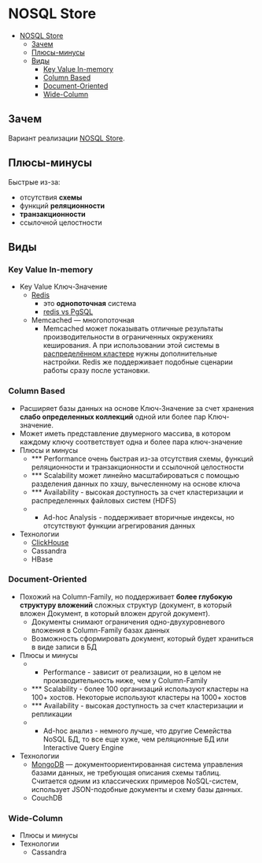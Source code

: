# NOSQL Store

- [NOSQL Store](#nosql-store)
  - [Зачем](#зачем)
  - [Плюсы-минусы](#плюсы-минусы)
  - [Виды](#виды)
    - [Key Value In-memory](#key-value-in-memory)
    - [Column Based](#column-based)
    - [Document-Oriented](#document-oriented)
    - [Wide-Column](#wide-column)

## Зачем

Вариант реализации [NOSQL Store](../arch/store.nosql.md).

## Плюсы-минусы

Быстрые из-за:

- отсутствия __схемы__
- функций __реляционности__
- __транзакционности__
- ссылочной целостности

## Виды

### Key Value In-memory

- Key Value Ключ-Значение
	- [Redis](store/redis.md)
		- это __однопоточная__ система
		- [redis vs PgSQL](https://habr.com/ru/company/cloud_mts/blog/716548/)
	- Memcached
		— многопоточная
		- Memcached может показывать отличные результаты производительности в ограниченных окружениях кеширования. А при использовании этой системы в [распределённом кластере](https://habr.com/ru/company/wunderfund/blog/685894/) нужны дополнительные настройки. Redis же поддерживает подобные сценарии работы сразу после установки.

### Column Based

- Расширяет базы данных на основе Ключ-Значение за счет хранения __слабо определенных коллекций__ одной или более пар Ключ-значение.
- Может иметь представление двумерного массива, в котором каждому ключу соответствует одна и более пара ключ-значение
- Плюсы и минусы
  - *** Performance очень быстрая из-за отсутствия схемы, функций реляционности и транзакционности и ссылочной целостности
  - *** Scalability может линейно масштабироваться с помощью разделения данных по хэшу, вычесленному на основе ключа
  - *** Availability - высокая доступность за счет кластеризации и распределенных файловых систем (HDFS)
  - * Ad-hoc Analysis - поддерживает вторичные индексы, но отсутствуют функции агрегирования данных
- Технологии
  - [ClickHouse](store/clickhouse.md)
  - Cassandra
  - HBase

### Document-Oriented

- Похожий на Column-Family, но поддерживает __более глубокую структуру вложений__ сложных структур (документ, в который вложен Документ, в который вложен другой документ).
  - Документы снимают ограничения одно-двухуровневого вложения в Column-Family базах данных
  - Возможность сформировать документ, который будет храниться в виде записи в БД
- Плюсы и минусы
  - * Performance - зависит от реализации, но в целом не производительность ниже, чем у Column-Family
  - *** Scalability - более 100 организаций используют кластеры на 100+ хостов. Некоторые используют кластеры на 1000+ хостов
  - *** Availability - высокая доступность за счет кластеризации и репликации
  - * Ad-hoc анализ - немного лучше, что другие Семейства NoSQL БД, то все еще хуже, чем реляционные БД или Interactive Query Engine
- Технологии
  - [MongoDB](store/mongo.md) — документоориентированная система управления базами данных, не требующая описания схемы таблиц. Считается одним из классических примеров NoSQL-систем, использует JSON-подобные документы и схему базы данных.
  - CouchDB

### Wide-Column

- Плюсы и минусы
- Технологии
  - Cassandra
